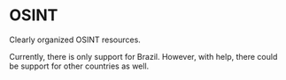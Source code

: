 # OSINT

Clearly organized OSINT resources.

Currently, there is only support for Brazil. However, with help, there could be support for other countries as well.
